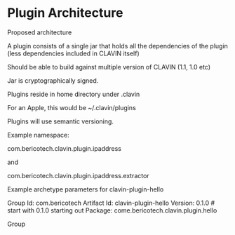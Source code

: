 # Plugin Architecture 

Proposed architecture 

A plugin consists of a single jar that holds all the dependencies of the plugin (less 
dependencies included in CLAVIN itself)

Should be able to build against multiple version of CLAVIN (1.1, 1.0 etc)

Jar is cryptographically signed. 

Plugins reside in home directory under .clavin 

For an Apple, this would be ~/.clavin/plugins

Plugins will use semantic versioning. 


Example namespace: 

com.bericotech.clavin.plugin.ipaddress

and

com.bericotech.clavin.plugin.ipaddress.extractor

Example archetype parameters for clavin-plugin-hello

Group Id: com.bericotech 
Artifact Id: clavin-plugin-hello 
Version: 0.1.0   # start with 0.1.0 starting out 
Package: come.bericotech.clavin.plugin.hello






Group





